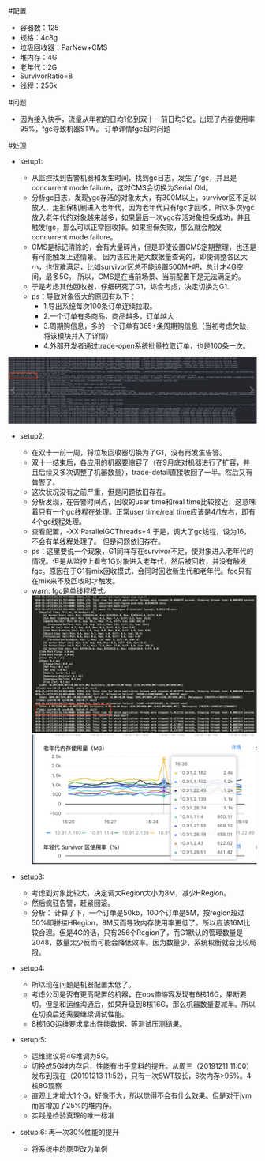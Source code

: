 #配置

- 容器数：125
- 规格：4c8g
- 垃圾回收器：ParNew+CMS
- 堆内存：4G
- 老年代：2G
- SurvivorRatio=8
- 线程：256k

#问题

- 因为接入快手，流量从年初的日均1亿到双十一前日均3亿。出现了内存使用率95%，fgc导致机器STW。
订单详情fgc超时问题

#处理

- setup1:

	- 从监控找到告警机器和发生时间，找到gc日志，发生了fgc，并且是concurrent mode failure，这时CMS会切换为Serial Old。
	- 分析gc日志，发现ygc存活的对象太大，有300M以上，survivor区不足以放入，走担保机制进入老年代，因为老年代只有fgc才回收，所以多次ygc放入老年代的对象越来越多，如果最后一次ygc存活对象担保成功，并且触发fgc，那么可以正常回收掉。如果担保失败，那么就会触发concurrent mode failure。
	- CMS是标记清除的，会有大量碎片，但是即使设置CMS定期整理，也还是有可能触发上述情景。
	因为该应用是大数据量查询的，即使调整各区大小，也很难满足，比如survivor区总不能设置500M+吧，总计才4G空间，最多5G。 所以，CMS是在当前场景、当前配置下是无法满足的。
	- 于是考虑其他回收器，仔细研究了G1，综合考虑，决定切换为G1.
	- ps：导致对象很大的原因有以下：
		- 1.导出系统每次100条订单连续拉取。
		- 2.一个订单有多商品，商品越多，订单越大
		- 3.周期购信息，多的一个订单有365+条周期购信息（当初考虑欠缺，将该模块并入了详情）
		- 4.外部开发者通过trade-open系统批量拉取订单，也是100条一次。

![1](image/1.png)

- setup2:

	- 在双十一前一周，将垃圾回收器切换为了G1，没有再发生告警。
	- 双十一结束后，各应用的机器要缩容了（在9月底对机器进行了扩容，并且后续又多次调整了机器数量），trade-detail直接收回了一半。然后又有告警了。
	- 这次状况没有之前严重，但是问题依旧存在。
	- 分析发现，在告警时间点，回收的user time和real time比较接近，这意味着只有一个gc线程在处理。正常user time/real time应该是4/1左右，即有4个gc线程处理。
	- 查看配置，-XX:ParallelGCThreads=4 于是，调大了gc线程，设为16，不会有单线程处理了。 但是问题依旧存在。
	- ps：这里要说一个现象，G1同样存在survivor不足，使对象进入老年代的情况。但是从监控上看有1G对象进入老年代，然后被回收，并没有触发fgc。原因在于G1有mix回收模式，会同时回收新生代和老年代。fgc只有在mix来不及回收时才触发。
	- warn: fgc是单线程模式。
![2](image/2.png)
![3](image/3.png)


- setup3:

	- 考虑到对象比较大，决定调大Region大小为8M，减少HRegion。
	- 然后疯狂告警，赶紧回滚。
	- 分析： 计算了下，一个订单是50kb，100个订单是5M，按region超过50%即拼接HRegion，8M反而导致内存使用率更低了，所以应该16M比较合理。但是4G的话，只有256个Region了，而G1默认的管理数量是2048，数量太少反而可能会降低效率。因为数量少，系统权衡就会比较局限。
- setup4:
	- 所以现在问题是机器配置太低了。
	- 考虑公司是否有更高配置的机器，在ops伸缩容发现有8核16G，果断要切。但是和运维沟通后，如果升级到8核16G，那么机器数量要减半。所以在切换后还需要继续调试性能。
	- 8核16G运维要求拿出性能数据，等测试压测结果。
- setup:5:
	- 运维建议将4G堆调为5G。
	- 切换成5G堆内存后，性能有出乎意料的提升。从周三（20191211 11:00）发布到现在（20191213 11:52），只有一次SWT较长，6次内存>95%。4核8G观察
	- 直观上才增大1个G，好像不大，所以觉得不会有什么效果。但是对于jvm而言增加了25%的堆内存。
	- 实践是检验真理的唯一标准

- setup:6: 再一次30%性能的提升
	- 将系统中的原型改为单例